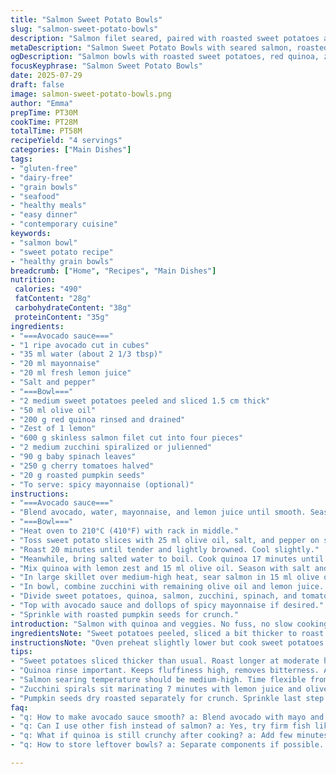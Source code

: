 ```yaml
---
title: "Salmon Sweet Potato Bowls"
slug: "salmon-sweet-potato-bowls"
description: "Salmon filet seared, paired with roasted sweet potatoes and fluffy red quinoa. Zesty spiralized zucchini and fresh baby spinach add crunch and green notes. Creamy avocado sauce mixed quickly with mayo, lemon juice, and water to loosen. Charred pumpkin seeds sprinkle on top. Sweet potatoes roasted with olive oil until tender with golden edges. Quinoa simmered in salted water, fragrant with lemon zest and olive oil. Courgettes marinated briefly in lemon and olive oil, just to soften. Finished off with spicy mayo for heat. No gluten, dairy, nuts. Fish, veggies, grains balanced and fresh."
metaDescription: "Salmon Sweet Potato Bowls with seared salmon, roasted sweet potatoes, red quinoa, spiralized zucchini, and creamy avocado sauce. Fresh, balanced, gluten-free meal."
ogDescription: "Salmon bowls with roasted sweet potatoes, red quinoa, zucchini spirals, and creamy avocado sauce. Fresh, crisp, layered flavors with a crunchy pumpkin seed finish."
focusKeyphrase: "Salmon Sweet Potato Bowls"
date: 2025-07-29
draft: false
image: salmon-sweet-potato-bowls.png
author: "Emma"
prepTime: PT30M
cookTime: PT28M
totalTime: PT58M
recipeYield: "4 servings"
categories: ["Main Dishes"]
tags:
- "gluten-free"
- "dairy-free"
- "grain bowls"
- "seafood"
- "healthy meals"
- "easy dinner"
- "contemporary cuisine"
keywords:
- "salmon bowl"
- "sweet potato recipe"
- "healthy grain bowls"
breadcrumb: ["Home", "Recipes", "Main Dishes"]
nutrition: 
 calories: "490"
 fatContent: "28g"
 carbohydrateContent: "38g"
 proteinContent: "35g"
ingredients:
- "===Avocado sauce==="
- "1 ripe avocado cut in cubes"
- "35 ml water (about 2 1/3 tbsp)"
- "20 ml mayonnaise"
- "20 ml fresh lemon juice"
- "Salt and pepper"
- "===Bowl==="
- "2 medium sweet potatoes peeled and sliced 1.5 cm thick"
- "50 ml olive oil"
- "200 g red quinoa rinsed and drained"
- "Zest of 1 lemon"
- "600 g skinless salmon filet cut into four pieces"
- "2 medium zucchini spiralized or julienned"
- "90 g baby spinach leaves"
- "250 g cherry tomatoes halved"
- "20 g roasted pumpkin seeds"
- "To serve: spicy mayonnaise (optional)"
instructions:
- "===Avocado sauce==="
- "Blend avocado, water, mayonnaise, and lemon juice until smooth. Season with salt and pepper. Set aside."
- "===Bowl==="
- "Heat oven to 210°C (410°F) with rack in middle."
- "Toss sweet potato slices with 25 ml olive oil, salt, and pepper on silicone-lined baking sheet."
- "Roast 20 minutes until tender and lightly browned. Cool slightly."
- "Meanwhile, bring salted water to boil. Cook quinoa 17 minutes until fluffy. Drain well."
- "Mix quinoa with lemon zest and 15 ml olive oil. Season with salt and pepper."
- "In large skillet over medium-high heat, sear salmon in 15 ml olive oil for 5 to 9 minutes, turning once. Cook to preferred doneness. Salt and pepper after cooking. Drain on paper towels."
- "In bowl, combine zucchini with remaining olive oil and lemon juice. Salt and pepper. Let sit 7 minutes to soften slightly and release flavor."
- "Divide sweet potatoes, quinoa, salmon, zucchini, spinach, and tomatoes among bowls."
- "Top with avocado sauce and dollops of spicy mayonnaise if desired."
- "Sprinkle with roasted pumpkin seeds for crunch."
introduction: "Salmon with quinoa and veggies. No fuss, no slow cooking. Sweet potatoes sliced thicker, roasted a few minutes longer for crisp edges, tender centers. Red quinoa swaps in for white; nuttier flavor, more color contrast. Avocado sauce creamy with hint of tang from lemon, thinned just slightly with water to blend better. Courgette spirals macerate briefly in lemon and oil, soften enough for bite but stay bright. Seeds roasted for crunch. Tomatoes and spinach fresh, scattered in. Spicy mayo for heat optional. Mix textures, vibrant colors, simple ingredients. Balanced. Protein, carbs, fat, fresh greens. Quick prep, assembly bowls. Eat warm or room temp. Rustic meets fresh. No dairy, no nuts, gluten-free. Home lunch, light dinner, easy."
ingredientsNote: "Sweet potatoes peeled, sliced a bit thicker to roast longer and develop caramelized edges, more contrast in texture. Olive oil divided between roasting and marinading components to layer flavors and avoid sogginess. Using red quinoa adds earthiness and deeper color. Lemon zest critical in quinoa to brighten grains. Avocado kept ripe but firm for better blending, increased water from original to loosen sauce consistency enough to drizzle but still creamy. Mayonnaise balanced out, more than original for richer, silkier texture. Zucchini spirals or julienne preferred for visual appeal and tender bite. Spinach fresh, raw, adds mild bitterness and color. Tomatoes cherry, halved, juicy bursts to cut richness. Pumpkin seeds dry roasted for aromatic crunch. Spicy mayo optional but lifts dish. Ingredient swaps from original: red quinoa and spicy mayo added. Water in sauce increased to loosen slightly. Olive oil quantities adjusted to manage moisture and texture."
instructionsNote: "Oven preheat slightly lower but cook sweet potatoes longer for tender and caramelized edges. Roasting gives texture contrast. Quinoa cook extended by 2 minutes; some quinoa types need a bit longer, ensures fluffiness. Salmon seared on moderately high heat, timing flexible 5 to 9 minutes depending on thickness and preferred doneness, flipping mid-cook to brown both sides evenly. Let rest on paper towel to absorb excess oil. Zucchini marinates 7 minutes in lemon juice and oil to lightly wilt and mellow raw bite but keep structure. Assembly straightforward. Layer root vegetable, grain, protein, then fresh greens and acidic veggies. Avocado sauce spooned over, spiced mayonnaise optional on side. Pumpkin seeds sprinkled last to preserve crunch. No step skipped, but order shuffled to optimize multitasking; sweet potatoes roast while quinoa boils, sauce blended early. All timing flexible ±5 minutes to adapt to stoves, ovens, pans. Stir quinoa after draining to avoid clumps. Use silicone mat or parchment for easy cleanup roasting. Salmon best cooked fresh but can be gently reheated."
tips:
- "Sweet potatoes sliced thicker than usual. Roast longer at moderate heat. Watch edges caramelize but centers stay tender. Use silicone mat or parchment for easy cleanup. Divide olive oil between roasting and marinating zucchini. Avoid soggy textures by layering oil purposefully."
- "Quinoa rinse important. Keeps fluffiness high, removes bitterness. Add lemon zest right after cooking quinoa. Brightens grains instantly. Stir well after draining to avoid clumps. Cook time may vary with quinoa brand; 17 minutes plus works well generally."
- "Salmon searing temperature should be medium-high. Time flexible from 5 to 9 minutes based on thickness and preferred doneness. Flip once mid-cook. Rest on paper towel to absorb oil. Season after cooking, not before, prevents drying surface."
- "Zucchini spirals sit marinating 7 minutes with lemon juice and olive oil. Softens bite slightly but retains crunch and bright color. Do not skip resting time. Salt and pepper during marinade release flavors. Julienne works if no spiralizer."
- "Pumpkin seeds dry roasted separately for crunch. Sprinkle last step to keep texture alive. Spicy mayo optional but adds heat contrast. Avocado sauce thinned with water, not too much, to keep creamy yet drizzle-able. Mix mayo and lemon juice for silky bite."
faq:
- "q: How to make avocado sauce smooth? a: Blend avocado with mayo and lemon juice. Add water slowly. Too much water—thin sauce. Too little—thicker and hard to drizzle. Salt and pepper season after blending. Blend until no lumps. Use ripe but firm avocado."
- "q: Can I use other fish instead of salmon? a: Yes, try firm fish like cod or trout. Adjust sear time due to thickness. Flavor shift happens, but texture stays. Avoid delicate fish that flakes too quickly. Wrap in foil to keep moist if baking option used."
- "q: What if quinoa is still crunchy after cooking? a: Add few minutes and test often. Fluff with fork to release steam. Sometimes rinse helps but water quality affects too. Alternative: soak quinoa for 10 minutes prior to boiling. Drain well before seasoning."
- "q: How to store leftover bowls? a: Separate components if possible. Keep salmon airtight, fridge 24–48 hrs max. Sweet potatoes reheat fine in oven or microwave to restore softness. Avocado sauce best fresh but can keep 1 day sealed. Quinoa lasts 3–4 days cold."

---
```

